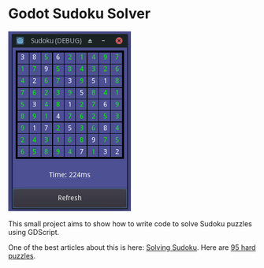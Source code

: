 # Godot Sudoku Solver

![Sudoku Solver](Screenshot.png)

This small project aims to show how to write code to solve Sudoku puzzles using GDScript.

One of the best articles about this is here: [Solving Sudoku](http://norvig.com/sudoku.html).
Here are [95 hard puzzles](http://norvig.com/top95.txt).
